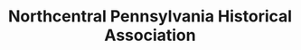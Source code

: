---
layout: repo
title: "Northcentral Pennsylvania Historical Association"
id: 14538
permalink: repos/14538/
---